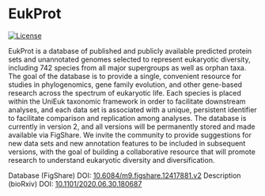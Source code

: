 # EukProt

[![License](https://img.shields.io/badge/license-GPLv3-blue.svg)](http://www.gnu.org/licenses/gpl.html)

EukProt is a database of published and publicly available predicted protein sets and unannotated genomes selected to represent eukaryotic diversity, including 742 species from all major supergroups as well as orphan taxa. The goal of the database is to provide a single, convenient resource for studies in phylogenomics, gene family evolution, and other gene-based research across the spectrum of eukaryotic life. Each species is placed within the UniEuk taxonomic framework in order to facilitate downstream analyses, and each data set is associated with a unique, persistent identifier to facilitate comparison and replication among analyses. The database is currently in version 2, and all versions will be permanently stored and made available via FigShare. We invite the community to provide suggestions for new data sets and new annotation features to be included in subsequent versions, with the goal of building a collaborative resource that will promote research to understand eukaryotic diversity and diversification.

Database (FigShare) DOI: [10.6084/m9.figshare.12417881.v2](https://doi.org/10.6084/m9.figshare.12417881.v2)
Description (bioRxiv) DOI: [10.1101/2020.06.30.180687](https://doi.org/10.1101/2020.06.30.180687)
